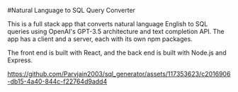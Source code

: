 #Natural Language to SQL Query Converter

This is a full stack app that converts natural language English to SQL queries using OpenAI's GPT-3.5 architecture and text completion API. The app has a client and a server, each with its own npm packages.

The front end is built with React, and the back end is built with Node.js and Express.




https://github.com/Parvjain2003/sql_generator/assets/117353623/c2016906-db15-4a40-844c-f22764d9add4

